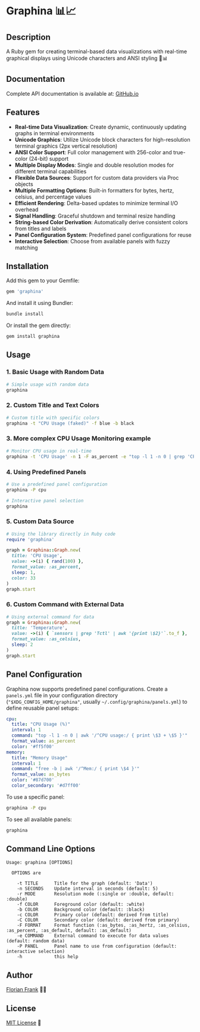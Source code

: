 # Graphina 📊📈

## Description

A Ruby gem for creating terminal-based data visualizations with real-time
graphical displays using Unicode characters and ANSI styling 🎨📊

## Documentation

Complete API documentation is available at: [GitHub.io](https://flori.github.io/graphina/)


## Features

- **Real-time Data Visualization**: Create dynamic, continuously updating
  graphs in terminal environments
- **Unicode Graphics**: Utilize Unicode block characters for high-resolution
  terminal graphics (2px vertical resolution)
- **ANSI Color Support**: Full color management with 256-color and true-color
  (24-bit) support
- **Multiple Display Modes**: Single and double resolution modes for different
  terminal capabilities
- **Flexible Data Sources**: Support for custom data providers via Proc objects
- **Multiple Formatting Options**: Built-in formatters for bytes, hertz,
  celsius, and percentage values
- **Efficient Rendering**: Delta-based updates to minimize terminal I/O
  overhead
- **Signal Handling**: Graceful shutdown and terminal resize handling
- **String-based Color Derivation**: Automatically derive consistent colors
  from titles and labels
- **Panel Configuration System**: Predefined panel configurations for reuse
- **Interactive Selection**: Choose from available panels with fuzzy matching

## Installation

Add this gem to your Gemfile:

```ruby
gem 'graphina'
```

And install it using Bundler:

```bash
bundle install
```

Or install the gem directly:

```bash
gem install graphina
```

## Usage

### 1. Basic Usage with Random Data

```bash
# Simple usage with random data
graphina
```

### 2. Custom Title and Text Colors

```bash
# Custom title with specific colors
graphina -t "CPU Usage (faked)" -f blue -b black
```

### 3. More complex CPU Usage Monitoring example

```bash
# Monitor CPU usage in real-time
graphina -t 'CPU Usage' -n 1 -F as_percent -e "top -l 1 -n 0 | grep 'CPU usage' | awk '{print \$3+\$5}' | sed 's/%//'"
```

### 4. Using Predefined Panels

```bash
# Use a predefined panel configuration
graphina -P cpu

# Interactive panel selection
graphina
```

### 5. Custom Data Source

```ruby
# Using the library directly in Ruby code
require 'graphina'

graph = Graphina::Graph.new(
  title: 'CPU Usage',
  value: ->(i) { rand(100) },
  format_value: :as_percent,
  sleep: 1,
  color: 33
)
graph.start
```

### 6. Custom Command with External Data

```ruby
# Using external command for data
graph = Graphina::Graph.new(
  title: 'Temperature',
  value: ->(i) { `sensors | grep 'Tctl' | awk '{print \$2}'`.to_f },
  format_value: :as_celsius,
  sleep: 2
)
graph.start
```

## Panel Configuration

Graphina now supports predefined panel configurations. Create a `panels.yml`
file in your configuration directory (`"$XDG_CONFIG_HOME/graphina"`, usually
`~/.config/graphina/panels.yml`) to define reusable panel setups:

```yaml
cpu:
  title: "CPU Usage (%)"
  interval: 1
  command: "top -l 1 -n 0 | awk '/^CPU usage:/ { print \$3 + \$5 }'"
  format_value: as_percent
  color: '#ff5f00'
memory:
  title: "Memory Usage"
  interval: 1
  command: "free -b | awk '/^Mem:/ { print \$4 }'"
  format_value: as_bytes
  color: '#87d700'
  color_secondary: '#d7ff00'
```

To use a specific panel:
```bash
graphina -P cpu
```

To see all available panels:
```bash
graphina
```

## Command Line Options

```
Usage: graphina [OPTIONS]

  OPTIONS are

    -t TITLE      Title for the graph (default: 'Data')
    -n SECONDS    Update interval in seconds (default: 5)
    -r MODE       Resolution mode (:single or :double, default: :double)
    -f COLOR      Foreground color (default: :white)
    -b COLOR      Background color (default: :black)
    -c COLOR      Primary color (default: derived from title)
    -C COLOR      Secondary color (default: derived from primary)
    -F FORMAT     Format function (:as_bytes, :as_hertz, :as_celsius, :as_percent, :as_default, default: :as_default)
    -e COMMAND    External command to execute for data values (default: random data)
    -P PANEL      Panel name to use from configuration (default: interactive selection)
    -h            this help
```

## Author

[Florian Frank](mailto:flori@ping.de) 🧑‍💻

## License

[MIT License](./LICENSE) 📄
